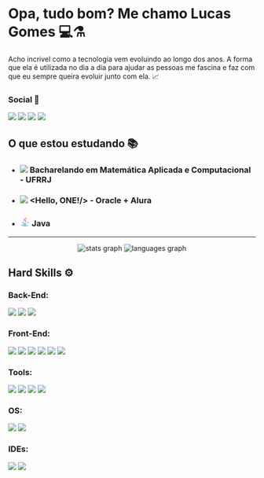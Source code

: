 # Opa, tudo bom? Me chamo Lucas Gomes 💻⚗️

Acho incrivel como a tecnologia vem evoluindo ao longo dos anos. A forma que ela é utilizada no dia a dia para ajudar as pessoas me fascina e faz com que eu sempre queira evoluir junto com ela. 📈

### Social 🚀
<div>
  
  <a href="https://www.x.com/lucasdocrocs/"> <img height="29px" src="https://img.shields.io/badge/X-1DA1F2?logo=x&logoColor=white"></a>
  <a href="https://www.linkedin.com/in/lucashito/"> <img height="29px" src="https://img.shields.io/badge/LinkedIn-0A66C2?logo=linkedin&logoColor=white"></a>
  <a href="mailto:lukashitoh@outlook.com"> <img height="29px" src="https://img.shields.io/badge/Outlook-0078D4?logo=microsoft-outlook&logoColor=white"></a>
  <a href="https://www.instagram.com/lucasdocrocs/"> <img height="29px" src="https://img.shields.io/badge/Instagram-E4405F?logo=instagram&logoColor=white"></a>
  
</div>

## O que estou estudando 📚

- ### <div> <img height="20px" src="https://encrypted-tbn0.gstatic.com/images?q=tbn:ANd9GcSue7PdTL_d2PhoGC4_pybMBoYgHZiRnQ_PhjFS_SbPvqCXlSM9qeMc21BF&s=10"> Bacharelando em Matemática Aplicada e Computacional - UFRRJ </div>

- ### <div> <img height="20px" src="https://www.svgrepo.com/show/355152/oracle.svg"> <Hello, ONE!/> - Oracle + Alura </div>

- ### <div> <img height="20px" src="https://github.com/devicons/devicon/blob/master/icons%2Fjava%2Fjava-original.svg"> Java </div>
***

<div align="center">
  <img src="https://github-readme-stats.vercel.app/api?username=h1toh&hide_title=false&rank_icon=github&hide_rank=false&show_icons=true&include_all_commits=true&count_private=true&disable_animations=false&theme=blue_navy&locale=en&hide_border=false" height="160" alt="stats graph"  />
  <img src="https://github-readme-stats.vercel.app/api/top-langs?username=h1toh&locale=en&hide_title=false&layout=compact&card_width=320&langs_count=5&theme=blue_navy&hide_border=false&cache_seconds=1" height="160" alt="languages graph"  />
</div>

## Hard Skills ⚙
### Back-End:
<div>
  <img height="29px" src="https://img.shields.io/badge/Python-blue?logo=python&logoColor=white">
  <img height="29px" src="https://img.shields.io/badge/Node.js-brightgreen?logo=node.js&logoColor=white">
  <img height="29px" src="https://img.shields.io/badge/Express-000000?logo=express&logoColor=white">
</div>

### Front-End:
<div>
  <img height="29px" src="https://img.shields.io/badge/React-61DAFB?logo=react&logoColor=white">
  <img height="29px" src="https://img.shields.io/badge/Vite-646CFF?logo=vite&logoColor=white">
  <img height="29px" src="https://img.shields.io/badge/TypeScript-3178C6?logo=typescript&logoColor=white">
  <img height="29px" src="https://img.shields.io/badge/JavaScript-F7DF1E?logo=javascript&logoColor=black">
  <img height="29px" src="https://img.shields.io/badge/HTML-E34F26?logo=html5&logoColor=white">
  <img height="29px" src="https://img.shields.io/badge/CSS-1572B6?logo=css3&logoColor=white">
</div>

### Tools:
<div>
  <img height="29px" src="https://img.shields.io/badge/Git-F05032?logo=git&logoColor=white">
  <img height="29px" src="https://img.shields.io/badge/GitHub-181717?logo=github&logoColor=white">
  <img height="29px" src="https://img.shields.io/badge/Postman-FF6C37?logo=postman&logoColor=white">
  <img height="29px" src="https://img.shields.io/badge/Discord-7289DA?logo=discord&logoColor=white">
</div>

### OS:
<div>
  <img height="29px" src="https://img.shields.io/badge/Windows_10-0078D6?logo=windows&logoColor=white">
  <img height="29px" src="https://img.shields.io/badge/Arch_Linux-1793D1?logo=arch-linux&logoColor=white">
</div>

### IDEs: 
<div>
  <img height="29px" src="https://img.shields.io/badge/Visual_Studio_Code-007ACC?logo=visual-studio-code&logoColor=white">
  <img height="29px" src="https://img.shields.io/badge/IntelliJ_IDEA-000000?logo=intellij-idea&logoColor=white">
</div>


